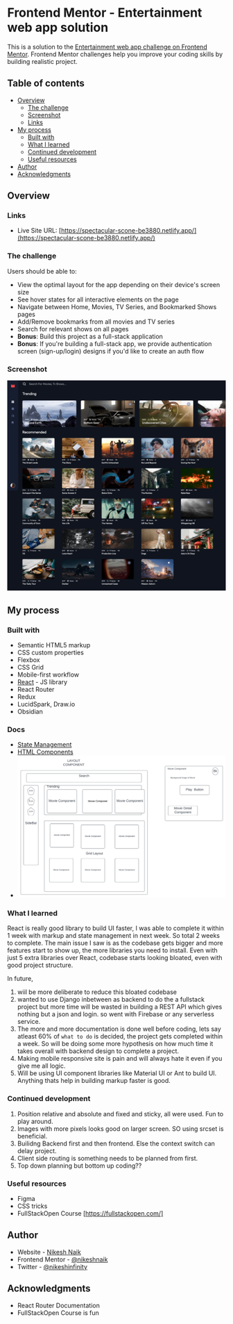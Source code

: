 # Frontend Mentor - Entertainment web app solution

This is a solution to the [Entertainment web app challenge on Frontend Mentor](https://www.frontendmentor.io/challenges/entertainment-web-app-J-UhgAW1X). Frontend Mentor challenges help you improve your coding skills by building realistic project.

## Table of contents

- [Overview](#overview)
  - [The challenge](#the-challenge)
  - [Screenshot](#screenshot)
  - [Links](#links)
- [My process](#my-process)
  - [Built with](#built-with)
  - [What I learned](#what-i-learned)
  - [Continued development](#continued-development)
  - [Useful resources](#useful-resources)
- [Author](#author)
- [Acknowledgments](#acknowledgments)


## Overview

### Links

<!-- - Solution URL: [Add solution URL here](https://your-solution-url.com) -->
- Live Site URL: [https://spectacular-scone-be3880.netlify.app/](https://spectacular-scone-be3880.netlify.app/)


### The challenge

Users should be able to:

- View the optimal layout for the app depending on their device's screen size
- See hover states for all interactive elements on the page
- Navigate between Home, Movies, TV Series, and Bookmarked Shows pages
- Add/Remove bookmarks from all movies and TV series
- Search for relevant shows on all pages
- **Bonus**: Build this project as a full-stack application
- **Bonus**: If you're building a full-stack app, we provide authentication screen (sign-up/login) designs if you'd like to create an auth flow

### Screenshot

![Final](./docs/final_screenshot.png)


## My process

### Built with

- Semantic HTML5 markup
- CSS custom properties
- Flexbox
- CSS Grid
- Mobile-first workflow
- [React](https://reactjs.org/) - JS library
- React Router
- Redux
- LucidSpark, Draw.io
- Obsidian

### Docs

- [State Management](./docs/Backend%20Data%20And%20State%20Management.md)
- [HTML Components](./docs/HTML%20CSS.md)
- ![Componet Layout](./docs/Entertainment_App_Components.svg)

### What I learned

React is really good library to build UI faster, I was able to complete it within 1 week with markup and state management in next week. So total 2 weeks to complete. The main issue I saw is as the codebase gets bigger and more features start to show up, the more libraries you need to install. Even with just 5 extra libraries over React, codebase starts looking bloated, even with good project structure.

In future, 

1. wiil be more deliberate to reduce this bloated codebase
2. wanted to use Django inbetween as backend to do the a fullstack project but more time will be wasted in building a REST API which gives nothing but a json and login. so went with Firebase or any serverless service.
3. The more and more documentation is done well before coding, lets say atleast 60% of `what to do` is decided, the project gets completed within a week. So will be doing some more hypothesis on how much time it takes overall with backend design to complete a project.
4. Making mobile responsive site is pain and will always hate it even if you give me all logic.
5. Will be using UI component libraries like Material UI or Ant to build UI. Anything thats help in building markup faster is good.

### Continued development

1. Position relative and absolute and fixed and sticky, all were used. Fun to play around.
2. Images with more pixels looks good on larger screen. SO using srcset is beneficial.
3. Builidng Backend first and then frontend. Else the context switch can delay project.
4. Client side routing is something needs to be planned from first.
5. Top down planning but bottom up coding??


### Useful resources

- Figma
- CSS tricks
- FullStackOpen Course [https://fullstackopen.com/]

## Author

- Website - [Nikesh Naik](https://nikeshnaik.dev)
- Frontend Mentor - [@nikeshnaik](https://www.frontendmentor.io/profile/nikeshnaik)
- Twitter - [@nikeshinfinity](https://www.twitter.com/nikeshinfinity)

## Acknowledgments

- React Router Documentation
- FullStackOpen Course is fun


















